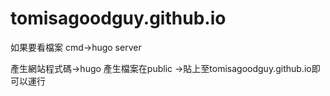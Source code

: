 # tomisagoodguy.github.io

如果要看檔案 cmd->hugo server

產生網站程式碼->hugo 產生檔案在public ->貼上至tomisagoodguy.github.io即可以運行

